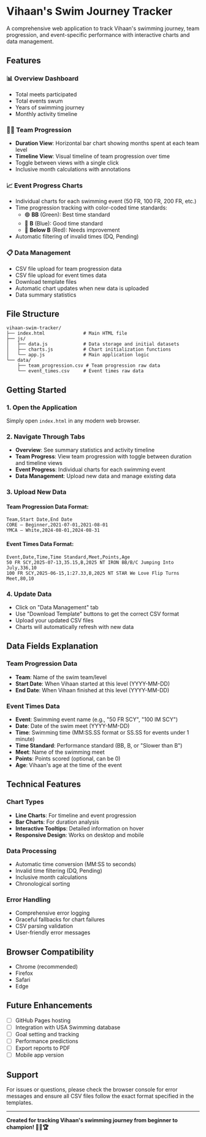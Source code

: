 # Vihaan's Swim Journey Tracker

A comprehensive web application to track Vihaan's swimming journey, team progression, and event-specific performance with interactive charts and data management.

## Features

### 📊 **Overview Dashboard**
- Total meets participated
- Total events swum
- Years of swimming journey
- Monthly activity timeline

### 🏊‍♂️ **Team Progression**
- **Duration View**: Horizontal bar chart showing months spent at each team level
- **Timeline View**: Visual timeline of team progression over time
- Toggle between views with a single click
- Inclusive month calculations with annotations

### 📈 **Event Progress Charts**
- Individual charts for each swimming event (50 FR, 100 FR, 200 FR, etc.)
- Time progression tracking with color-coded time standards:
  - 🟢 **BB** (Green): Best time standard
  - 🔵 **B** (Blue): Good time standard  
  - 🔴 **Below B** (Red): Needs improvement
- Automatic filtering of invalid times (DQ, Pending)

### 📋 **Data Management**
- CSV file upload for team progression data
- CSV file upload for event times data
- Download template files
- Automatic chart updates when new data is uploaded
- Data summary statistics

## File Structure

```
vihaan-swim-tracker/
├── index.html              # Main HTML file
├── js/
│   ├── data.js             # Data storage and initial datasets
│   ├── charts.js           # Chart initialization functions
│   └── app.js              # Main application logic
└── data/
    ├── team_progression.csv # Team progression raw data
    └── event_times.csv     # Event times raw data
```

## Getting Started

### 1. Open the Application
Simply open `index.html` in any modern web browser.

### 2. Navigate Through Tabs
- **Overview**: See summary statistics and activity timeline
- **Team Progress**: View team progression with toggle between duration and timeline views
- **Event Progress**: Individual charts for each swimming event
- **Data Management**: Upload new data and manage existing data

### 3. Upload New Data

#### Team Progression Data Format:
```csv
Team,Start Date,End Date
CORE – Beginner,2021-07-01,2021-08-01
YMCA – White,2024-08-01,2024-08-31
```

#### Event Times Data Format:
```csv
Event,Date,Time,Time Standard,Meet,Points,Age
50 FR SCY,2025-07-13,35.15,B,2025 NT IRON BB/B/C Jumping Into July,336,10
100 FR SCY,2025-06-15,1:27.33,B,2025 NT STAR We Love Flip Turns Meet,80,10
```

### 4. Update Data
- Click on "Data Management" tab
- Use "Download Template" buttons to get the correct CSV format
- Upload your updated CSV files
- Charts will automatically refresh with new data

## Data Fields Explanation

### Team Progression Data
- **Team**: Name of the swim team/level
- **Start Date**: When Vihaan started at this level (YYYY-MM-DD)
- **End Date**: When Vihaan finished at this level (YYYY-MM-DD)

### Event Times Data
- **Event**: Swimming event name (e.g., "50 FR SCY", "100 IM SCY")
- **Date**: Date of the swim meet (YYYY-MM-DD)
- **Time**: Swimming time (MM:SS.SS format or SS.SS for events under 1 minute)
- **Time Standard**: Performance standard (BB, B, or "Slower than B")
- **Meet**: Name of the swimming meet
- **Points**: Points scored (optional, can be 0)
- **Age**: Vihaan's age at the time of the event

## Technical Features

### Chart Types
- **Line Charts**: For timeline and event progression
- **Bar Charts**: For duration analysis
- **Interactive Tooltips**: Detailed information on hover
- **Responsive Design**: Works on desktop and mobile

### Data Processing
- Automatic time conversion (MM:SS to seconds)
- Invalid time filtering (DQ, Pending)
- Inclusive month calculations
- Chronological sorting

### Error Handling
- Comprehensive error logging
- Graceful fallbacks for chart failures
- CSV parsing validation
- User-friendly error messages

## Browser Compatibility

- Chrome (recommended)
- Firefox
- Safari
- Edge

## Future Enhancements

- [ ] GitHub Pages hosting
- [ ] Integration with USA Swimming database
- [ ] Goal setting and tracking
- [ ] Performance predictions
- [ ] Export reports to PDF
- [ ] Mobile app version

## Support

For issues or questions, please check the browser console for error messages and ensure all CSV files follow the exact format specified in the templates.

---

**Created for tracking Vihaan's swimming journey from beginner to champion! 🏊‍♂️🏆**